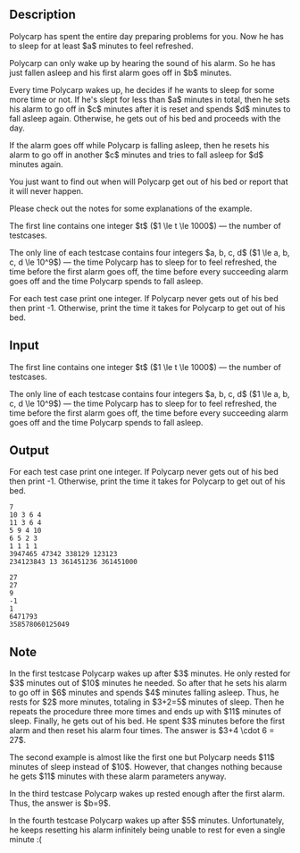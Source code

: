 ## Description

<div><p>Polycarp has spent the entire day preparing problems for you. Now he has to sleep for at least $a$ minutes to feel refreshed.</p><p><span class="tex-font-style-bf">Polycarp can only wake up by hearing the sound of his alarm.</span> So he has just fallen asleep and his first alarm goes off in $b$ minutes.</p><p>Every time Polycarp wakes up, he decides if he wants to sleep for some more time or not. If he's slept for less than $a$ minutes in total, then he sets his alarm to go off in $c$ minutes after it is reset and spends $d$ minutes to fall asleep again. Otherwise, he gets out of his bed and proceeds with the day.</p><p>If the alarm goes off while Polycarp is falling asleep, then he resets his alarm to go off in another $c$ minutes and tries to fall asleep for $d$ minutes again.</p><p>You just want to find out when will Polycarp get out of his bed or report that it will never happen.</p><p><span class="tex-font-style-bf">Please check out the notes for some explanations of the example.</span></p></div><div class="input-specification"><p>The first line contains one integer $t$ ($1 \le t \le 1000$)&nbsp;— the number of testcases.</p><p>The only line of each testcase contains four integers $a, b, c, d$ ($1 \le a, b, c, d \le 10^9$)&nbsp;— the time Polycarp has to sleep for to feel refreshed, the time before the first alarm goes off, the time before every succeeding alarm goes off and the time Polycarp spends to fall asleep.</p></div><div class="output-specification"><p>For each test case print one integer. If Polycarp never gets out of his bed then print <span class="tex-font-style-tt">-1</span>. Otherwise, print the time it takes for Polycarp to get out of his bed.</p></div>

## Input

<p>The first line contains one integer $t$ ($1 \le t \le 1000$)&nbsp;— the number of testcases.</p><p>The only line of each testcase contains four integers $a, b, c, d$ ($1 \le a, b, c, d \le 10^9$)&nbsp;— the time Polycarp has to sleep for to feel refreshed, the time before the first alarm goes off, the time before every succeeding alarm goes off and the time Polycarp spends to fall asleep.</p>

## Output

<p>For each test case print one integer. If Polycarp never gets out of his bed then print <span class="tex-font-style-tt">-1</span>. Otherwise, print the time it takes for Polycarp to get out of his bed.</p>





```input1
7
10 3 6 4
11 3 6 4
5 9 4 10
6 5 2 3
1 1 1 1
3947465 47342 338129 123123
234123843 13 361451236 361451000
```




```output1
27
27
9
-1
1
6471793
358578060125049
```



## Note

<p>In the first testcase Polycarp wakes up after $3$ minutes. He only rested for $3$ minutes out of $10$ minutes he needed. So after that he sets his alarm to go off in $6$ minutes and spends $4$ minutes falling asleep. Thus, he rests for $2$ more minutes, totaling in $3+2=5$ minutes of sleep. Then he repeats the procedure three more times and ends up with $11$ minutes of sleep. Finally, he gets out of his bed. He spent $3$ minutes before the first alarm and then reset his alarm four times. The answer is $3+4 \cdot 6 = 27$.</p><p>The second example is almost like the first one but Polycarp needs $11$ minutes of sleep instead of $10$. However, that changes nothing because he gets $11$ minutes with these alarm parameters anyway.</p><p>In the third testcase Polycarp wakes up rested enough after the first alarm. Thus, the answer is $b=9$.</p><p>In the fourth testcase Polycarp wakes up after $5$ minutes. Unfortunately, he keeps resetting his alarm infinitely being unable to rest for even a single minute :(</p>
